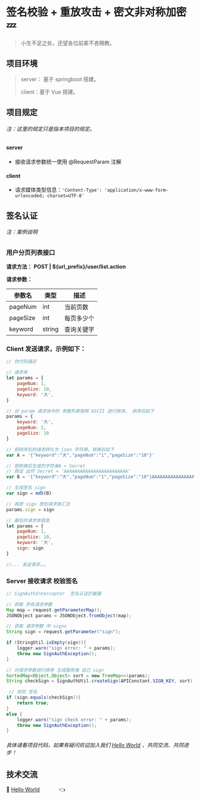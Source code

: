 # 签名校验 + 重放攻击 + 密文非对称加密  :zzz:

> 小生不足之处，还望各位前辈不吝赐教。<br>

## 项目环境

> server： 基于 springboot 搭建。
>
> client：基于 Vue 搭建。



## 项目规定

###### 注：这里的规定只是指本项目的规定。

#### server

* 接收请求参数统一使用 @RequestParam 注解

#### client

* 请求媒体类型信息：```'Content-Type': 'application/x-www-form-urlencoded; charset=UTF-8'```



## 签名认证

###### 注：案例说明

### 用户分页列表接口

**请求方法：** **POST | ${url_prefix}/user/list.action**

**请求参数：**

| 参数名   | 类型   | 描述       |
| -------- | ------ | ---------- |
| pageNum  | int    | 当前页数   |
| pageSize | int    | 每页多少个 |
| keyword  | string | 查询关键字 |

### **Client  发送请求**，**示例如下：**

```javascript
// 伪代码描述

// 请求体
let params = {
	pageNum: 1,
	pageSize: 10,
	keyword: '大',
}

// 对 param 请求体中的 参数列表按照 ASCII 进行排序。 排序后如下
params = {
    keyword: '大',
    pageNum: 1,
    pageSize: 10
}

// 把排序后的请求转化为 json 字符串。转换后如下
var A = '{"keyword":"大","pageNum":"1","pageSize":"10"}'

// 把转换后生成的字符串A + Secret 
// 假设 此时 Secret = 'AAAAAAAAAAAAAAAAAAAAAAAA'
var B = '{"keyword":"大","pageNum":"1","pageSize":"10"}AAAAAAAAAAAAAAAAAAAAAAAA'

// 生成签名 sign
var sign = md5(B)

// 再把 sign 放到请求体汇总
params.sign = sign

// 最后的请求体就是
let params = {
	pageNum: 1,
	pageSize: 10,
	keyword: '大',
    sign: sign
}

//... 发送请求。。。
```



### Server 接收请求 校验签名

```java
// SignAuthInterceptor  签名认证拦截器

// 获取 所有请求参数
Map map = request.getParameterMap();
JSONObject params = JSONObject.fromObject(map);

// 获取 请求参数 中 signa
String sign = request.getParameter("sign");

if (StringUtil.isEmpty(sign)){
	logger.warn("sign error: " + params);
	throw new SignAuthException();
}

// 对请求参数进行排序 生成服务端 自己 sign
SortedMap<Object,Object> sort = new TreeMap<>(params);
String checkSign = SignAuthUtil.createSign(APIConstant.SIGN_KEY, sort);

 // 校验 签名
if (sign.equals(checkSign)){
	return true;
}
else {
	logger.warn("sign check error: " + params);
	throw new SignAuthException();
}

```



###### 具体请看项目代码，如果有疑问欢迎加入我们 <a target="_blank" href="//shang.qq.com/wpa/qunwpa?idkey=dcdd3d66762ab211689194912f87f082e1416c4a95313d48caf179871150fdd8">Hello World</a> ，共同交流、共同进步！



## 技术交流

:feet: <a target="_blank" href="//shang.qq.com/wpa/qunwpa?idkey=dcdd3d66762ab211689194912f87f082e1416c4a95313d48caf179871150fdd8">Hello World</a> &nbsp;&nbsp;&nbsp; &nbsp;&nbsp;&nbsp;  &nbsp;&nbsp;&nbsp;   :point_left:



